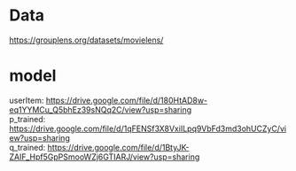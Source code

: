 # Data
https://grouplens.org/datasets/movielens/

# model
userItem: https://drive.google.com/file/d/180HtAD8w-eq1YYMCu_Q5bhEz39sNQq2C/view?usp=sharing  
p_trained: https://drive.google.com/file/d/1qFENSf3X8VxiILpq9VbFd3md3ohUCZyC/view?usp=sharing  
q_trained: https://drive.google.com/file/d/1BtyJK-ZAIF_Hpf5GpPSmooWZj6GTIARJ/view?usp=sharing  